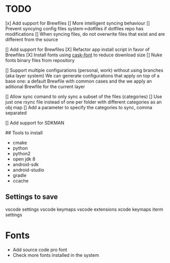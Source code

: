 # TODO

[x] Add support for Brewfiles
[] More intelligent syncing behaviour
	[] Prevent syncying config files system->dotfiles if dotfiles repo has modifications
	[] When syncing files, do not overwrite files that exist and are different from the source

[] Add support for Brewfiles
	[X] Refactor app install script in favor of Brewfiles
	[X] Install fonts using [cask-font](https://github.com/Homebrew/homebrew-cask-fonts) to reduce download size
	[] Nuke fonts binary files from repository

[] Support multiple configurations (personal, work) without using branches (aka layer system)
	We can generate configurations that apply on top of a base one: a  default Brewfile with common cases and the we apply an aditional Brewfile for the current layer

[] Allow sync comand to only sync a subset of the files (categories)
	[] Use just one rsync file instead of one per folder with different categories as an obj map
	[] Add a parameter to specify the categories to sync, comma separated

[] Add support for SDKMAN


## Tools to install
* cmake
* python
* python2
* open jdk 8
* android-sdk
* android-studio
* gradle
* ccache

## Settings to save
vscode settings
vscode keymaps
vscode extensions
xcode keymaps
iterm settings

# Fonts
* Add source code pro font
* Check more fonts installed in the system